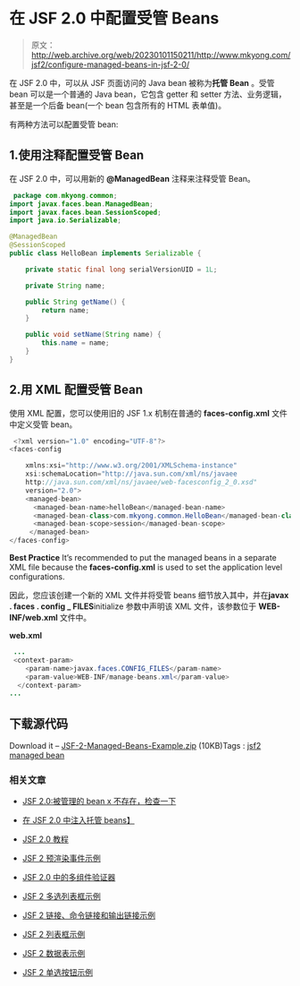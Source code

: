 # 在 JSF 2.0 中配置受管 Beans

> 原文：<http://web.archive.org/web/20230101150211/http://www.mkyong.com/jsf2/configure-managed-beans-in-jsf-2-0/>

在 JSF 2.0 中，可以从 JSF 页面访问的 Java bean 被称为**托管 Bean** 。受管 bean 可以是一个普通的 Java bean，它包含 getter 和 setter 方法、业务逻辑，甚至是一个后备 bean(一个 bean 包含所有的 HTML 表单值)。

有两种方法可以配置受管 bean:

## 1.使用注释配置受管 Bean

在 JSF 2.0 中，可以用新的 **@ManagedBean** 注释来注释受管 Bean。

```java
 package com.mkyong.common;
import javax.faces.bean.ManagedBean;
import javax.faces.bean.SessionScoped;
import java.io.Serializable;

@ManagedBean
@SessionScoped
public class HelloBean implements Serializable {

	private static final long serialVersionUID = 1L;

	private String name;

	public String getName() {
		return name;
	}

	public void setName(String name) {
		this.name = name;
	}
} 
```

## 2.用 XML 配置受管 Bean

使用 XML 配置，您可以使用旧的 JSF 1.x 机制在普通的 **faces-config.xml** 文件中定义受管 bean。

```java
 <?xml version="1.0" encoding="UTF-8"?>
<faces-config

    xmlns:xsi="http://www.w3.org/2001/XMLSchema-instance"
    xsi:schemaLocation="http://java.sun.com/xml/ns/javaee 
    http://java.sun.com/xml/ns/javaee/web-facesconfig_2_0.xsd"
    version="2.0">
    <managed-bean>
	  <managed-bean-name>helloBean</managed-bean-name>
	  <managed-bean-class>com.mkyong.common.HelloBean</managed-bean-class>
	  <managed-bean-scope>session</managed-bean-scope>
     </managed-bean>
</faces-config> 
```

**Best Practice**
It’s recommended to put the managed beans in a separate XML file because the **faces-config.xml** is used to set the application level configurations.

因此，您应该创建一个新的 XML 文件并将受管 beans 细节放入其中，并在**javax . faces . config _ FILES**initialize 参数中声明该 XML 文件，该参数位于 **WEB-INF/web.xml** 文件中。

**web.xml**

```java
 ...
 <context-param>
    <param-name>javax.faces.CONFIG_FILES</param-name>
    <param-value>WEB-INF/manage-beans.xml</param-value>
  </context-param>
... 
```

## 下载源代码

Download it – [JSF-2-Managed-Beans-Example.zip](http://web.archive.org/web/20201127022850/http://www.mkyong.com/wp-content/uploads/2010/09/JSF-2-Managed-Beans-Example.zip) (10KB)Tags : [jsf2](http://web.archive.org/web/20201127022850/https://mkyong.com/tag/jsf2/) [managed bean](http://web.archive.org/web/20201127022850/https://mkyong.com/tag/managed-bean/)<input type="hidden" id="mkyong-current-postId" value="7026">

### 相关文章

*   [JSF 2.0:被管理的 bean x 不存在，检查一下](/web/20201127022850/https://www.mkyong.com/jsf2/jsf-2-0-managed-bean-x-does-not-exist-check-that-appropriate-getter-andor-setter-methods-exist/)
*   [在 JSF 2.0 中注入托管 beans】](/web/20201127022850/https://www.mkyong.com/jsf2/injecting-managed-beans-in-jsf-2-0/)
*   [JSF 2.0 教程](/web/20201127022850/https://www.mkyong.com/tutorials/jsf-2-0-tutorials/)
*   [JSF 2 预渲染事件示例](/web/20201127022850/https://www.mkyong.com/jsf2/jsf-2-prerenderviewevent-example/)
*   [JSF 2.0 中的多组件验证器](/web/20201127022850/https://www.mkyong.com/jsf2/multi-components-validator-in-jsf-2-0/)

*   [JSF 2 多选列表框示例](/web/20201127022850/https://www.mkyong.com/jsf2/jsf-2-multiple-select-listbox-example/)
*   [JSF 2 链接、命令链接和输出链接示例](/web/20201127022850/https://www.mkyong.com/jsf2/jsf-2-link-commandlink-and-outputlink-example/)
*   [JSF 2 列表框示例](/web/20201127022850/https://www.mkyong.com/jsf2/jsf-2-listbox-example/)
*   [JSF 2 数据表示例](/web/20201127022850/https://www.mkyong.com/jsf2/jsf-2-datatable-example/)
*   [JSF 2 单选按钮示例](/web/20201127022850/https://www.mkyong.com/jsf2/jsf-2-radio-buttons-example/)